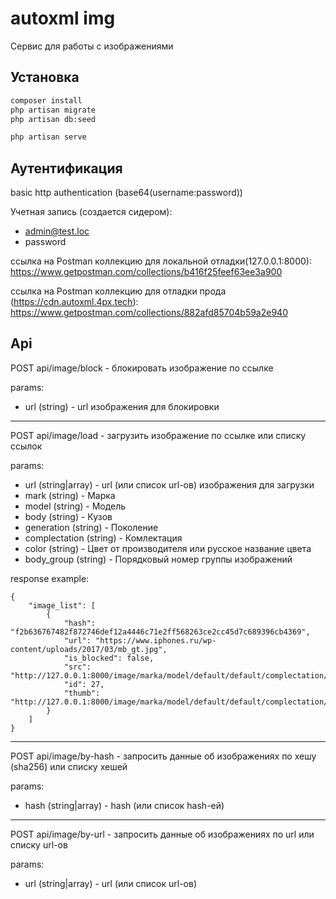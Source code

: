 # autoxml img
Сервис для работы с изображениями

## Установка

```bash
composer install
php artisan migrate
php artisan db:seed

php artisan serve
```

## Аутентификация

basic http authentication (base64(username:password))

Учетная запись (создается сидером):
- admin@test.loc
- password

ссылка на Postman коллекцию для локальной отладки(127.0.0.1:8000):
https://www.getpostman.com/collections/b416f25feef63ee3a900

ссылка на Postman коллекцию для отладки прода (https://cdn.autoxml.4px.tech):
https://www.getpostman.com/collections/882afd85704b59a2e940

## Api
POST api/image/block - блокировать изображение по ссылке

params:
- url (string) - url изображения для блокировки
___
POST api/image/load - загрузить изображение по ссылке или списку ссылок

params:
- url (string|array) - url (или список url-ов) изображения для загрузки
- mark (string) -  Марка
- model (string) -  Модель
- body (string) -  Кузов
- generation (string) -  Поколение
- complectation (string) -  Комлектация
- color (string) -  Цвет от производителя или русское название цвета
- body_group (string) -  Порядковый номер группы изображений

response example:
```
{
    "image_list": [
        {
            "hash": "f2b636767482f872746def12a4446c71e2ff568263ce2cc45d7c689396cb4369",
            "url": "https://www.iphones.ru/wp-content/uploads/2017/03/mb_gt.jpg",
            "is_blocked": false,
            "src": "http://127.0.0.1:8000/image/marka/model/default/default/complectation/ser_bur_cherniy/body_group/5ca5cf054550d.jpg",
            "id": 27,
            "thumb": "http://127.0.0.1:8000/image/marka/model/default/default/complectation/ser_bur_cherniy/body_group/thumb/5ca5cf054550d.jpg"
        }
    ]
}
```
___
POST api/image/by-hash - запросить данные об изображениях по хешу (sha256) или списку хешей

params:
- hash (string|array) - hash (или список hash-ей)
___
POST api/image/by-url - запросить данные об изображениях по url или списку url-ов

params:
- url (string|array) - url (или список url-ов)